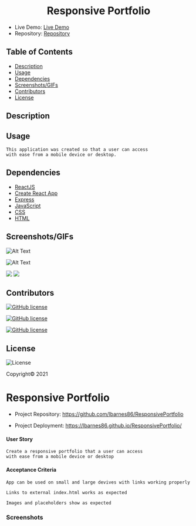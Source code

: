 <div align="center">

# Responsive Portfolio

</div>

- Live Demo: [Live Demo]()
- Repository: [Repository]()

## Table of Contents

- [Description](#description)
- [Usage](#usage)
- [Dependencies](#dependencies)
- [Screenshots/GIFs](#screenshots/gifs)
- [Contributors](#contributors)
- [License](#license)

## Description

> 

## Usage

```
This application was created so that a user can access 
with ease from a mobile device or desktop.

```

## Dependencies

- [ReactJS](https://reactjs.org/)
- [Create React App](https://create-react-app.dev/docs/deployment/#github-pages)
- [Express](https://www.npmjs.com/package/express)
- [JavaScript](https://www.javascript.com/)  
- [CSS](https://www.w3schools.com/css/css_intro.asp) 
- [HTML](https://html.com/) 

## Screenshots/GIFs



![Alt Text](https://user-images.githubusercontent.com/70309736/106015884-88ae3580-6084-11eb-912f-4854d0e305f3.gif)

![Alt Text](https://user-images.githubusercontent.com/70309736/106018034-beecb480-6086-11eb-86ec-908b6cb495f6.gif)

<img src="https://user-images.githubusercontent.com/70309736/106014533-30c2ff00-6083-11eb-9268-b3ce83e29d00.png">


<img src="https://user-images.githubusercontent.com/70309736/106014720-5a7c2600-6083-11eb-9a03-a772c3729ef3.png">


## Contributors

[![GitHub license](https://img.shields.io/badge/Made%20by-Jose%20Jimenez-ab8c9b?style=flat&logo=github)](https://github.com/jrjimenez221)

[![GitHub license](https://img.shields.io/badge/Made%20by-Stephanie%20Dominguez-ab8c9b?style=flat&logo=github)](https://github.com/Stephdanid)

[![GitHub license](https://img.shields.io/badge/Made%20by-Lloyd%20Barnes-ab8c9b?style=flat&logo=github)](https://github.com/lbarnes86)

## License

![License](https://img.shields.io/badge/license-ISC-green")

Copyright© 2021 



# Responsive Portfolio

- Project Repository: https://github.com/lbarnes86/ResponsivePortfolio

- Project Deployment: https://lbarnes86.github.io/ResponsivePortfolio/



#### User Story
```
Create a responsive portfolio that a user can access 
with ease from a mobile device or desktop
```


#### Acceptance Criteria

```
App can be used on small and large devives with links working properly

Links to external index.html works as expected

Images and placeholders show as expected

```


### Screenshots
```

```

